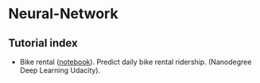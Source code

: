 # Neural-Network

## Tutorial index

* Bike rental ([notebook](bike_rental.ipynb)). Predict daily bike rental ridership. (Nanodegree Deep Learning Udacity).
